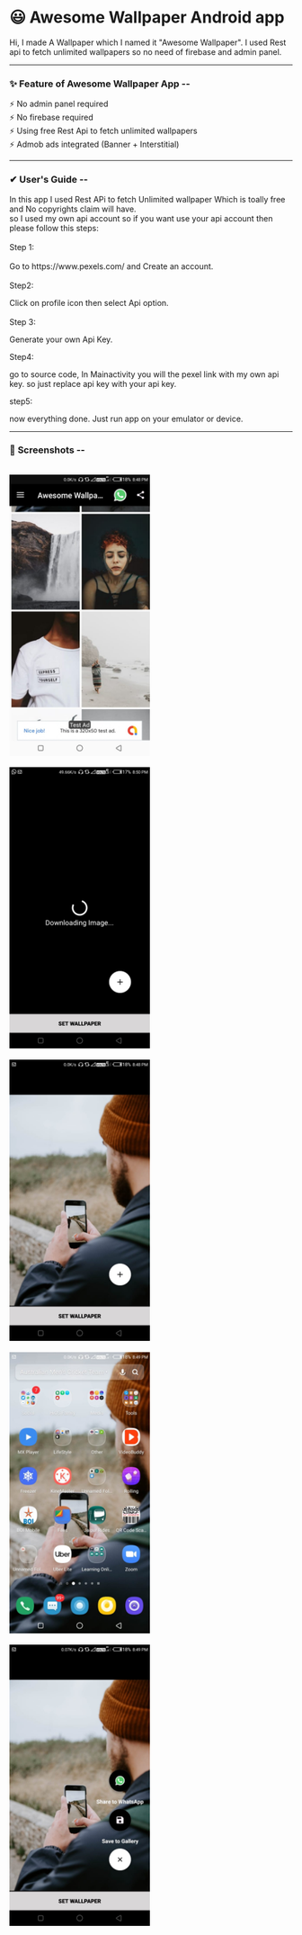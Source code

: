 <h1>😃 Awesome Wallpaper Android app</h1>

<p>Hi, I made A Wallpaper which I named it "Awesome Wallpaper". I used Rest api to fetch unlimited wallpapers so no need of firebase and admin panel. </p>

<hr>

<h3>✨ <b>Feature of Awesome Wallpaper App</b> --</h3>
<p> ⚡ No admin panel required<br>
⚡ No firebase required<br>
⚡ Using free Rest Api to fetch unlimited wallpapers<br>
⚡ Admob ads integrated (Banner + Interstitial)<br>
</p>

<hr>

<h3>✔ <b>User's Guide</b> --</h3>
<p>
In this app I used Rest APi to fetch Unlimited wallpaper Which is toally free and No copyrights claim will have. <br>
so I used my own api account so if you want use your api account then please follow this steps:<br>
<br>
Step 1:<br>
<br>
Go to https://www.pexels.com/ and Create an account.<br>
<br>
Step2:<br>

Click on profile icon then select Api option.<br>
<br>
Step 3: <br>

Generate your own Api Key.<br>

Step4:<br>

go to source code, In Mainactivity you will the pexel link with my own api key. so just replace api key with your api key.<br>

step5:<br>

now everything done. Just run app on your emulator or device.<br>

</p>

<hr>

<h3>📱 <b>Screenshots</b> --</h3>
<br>

<img src="https://github.com/KingSujeet/Awesome_Wallpaper/blob/master/WhatsApp%20Image%202020-09-12%20at%2011.48.41%20AM%20(2).jpeg" width="250">
<br><br>



<img src="https://github.com/KingSujeet/Awesome_Wallpaper/blob/master/WhatsApp%20Image%202020-09-12%20at%2011.54.32%20AM%20(1).jpeg" width="250">
<br><br>



<img src="https://github.com/KingSujeet/Awesome_Wallpaper/blob/master/WhatsApp%20Image%202020-09-12%20at%2011.54.32%20AM%20(2).jpeg" width="250">
<br><br>



<img src="https://github.com/KingSujeet/Awesome_Wallpaper/blob/master/WhatsApp%20Image%202020-09-12%20at%2011.54.32%20AM%20(4).jpeg" width="250">
<br><br>



<img src="https://github.com/KingSujeet/Awesome_Wallpaper/blob/master/WhatsApp%20Image%202020-09-12%20at%2011.54.33%20AM.jpeg" width="250">



